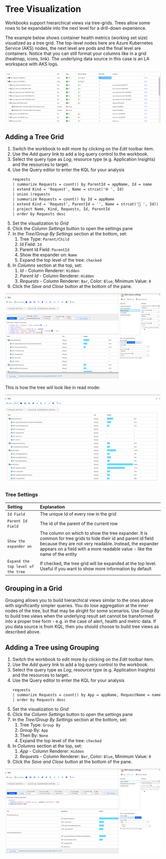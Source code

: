 # Tree Visualization

Workbooks support hierarchical views via tree-grids. Trees allow some rows to be expandable into the next level for a drill-down experience.

The example below shows container health metrics (working set size) visualized as a tree grid. The top-level nodes here are Azure Kubernetes Service (AKS) nodes, the next level are pods and the final level are containers. Notice that you can still format your columns like in a grid (heatmap, icons, link). The underlying data source in this case is an LA workspace with AKS logs. 

![Image showing a tile visualization in workbooks](../Images/TreeExample.png)

## Adding a Tree Grid
1. Switch the workbook to edit more by clicking on the _Edit_ toolbar item.
2. Use the _Add query_ link to add a log query control to the workbook. 
3. Select the query type as _Log_, resource type (e.g. Application Insights) and the resources to target.
4. Use the Query editor to enter the KQL for your analysis
    ```
    requests
    | summarize Requests = count() by ParentId = appName, Id = name
    | extend Kind = 'Request', Name = strcat('🌐 ', Id)
    | union (requests
    | summarize Requests = count() by Id = appName
    | extend Kind = 'Request', ParentId = '', Name = strcat('📱 ', Id))
    | project Name, Kind, Requests, Id, ParentId
    | order by Requests desc
    ```
5. Set the visualization to _Grid_
6. Click the _Column Settings_ button to open the settings pane
7. In the _Tree/Group By Settings_ section at the bottom, set:
    1. Tree Type: `Parent/Child`
    2. Id Field: `Id`
    3. Parent Id Field: `ParentId`
    4. Show the expander on: `Name`
    5. Expand the top level of the tree: `checked`
8. In _Columns_ section at the top, set:
    1. _Id_ - Column Renderer: `Hidden`
    1. _Parent Id_ - Column Renderer: `Hidden`
    3. _Requests_ - Column Renderer: `Bar`, Color: `Blue`, Minimum Value: `0`
9. Click the _Save and Close_ button at the bottom of the pane.

![Image showing the creation of a tree visualization in workbooks](../Images/Tree-Create.png)

This is how the tree will look like in read mode:

![Image showing the creation of a tree visualization in workbooks](../Images/Tree-ReadMode.png)

### Tree Settings
| Setting | Explanation |
|:------------- |:-------------|
| `Id Field` | The unique Id of every row in the grid |
| `Parent Id Field` | The id of the parent of the current row |
| `Show the expander on` | The column on which to show the tree expander. It is common for tree grids to hide their id and parent id field because they are not very readable. Instead, the expander appears on a field with a more readable value - like the name of the entity |
| `Expand the top level of the tree` | If checked, the tree grid will be expanded at the top level. Useful if you want to show more information by default |

## Grouping in a Grid
Grouping allows you to build hierarchical views similar to the ones above with significantly simpler queries. You do lose aggregation at the inner nodes of the tree, but that may be alright for some scenarios. Use _Group By_ to build tree views when the underlying result set cannot be transformed into a proper tree form - e.g. in the case of alert, health and metric data. If you data source is from KQL, then you should choose to build tree views as described above.

## Adding a Tree using Grouping
1. Switch the workbook to edit more by clicking on the _Edit_ toolbar item.
2. Use the _Add query_ link to add a log query control to the workbook. 
3. Select the query type as _Log_, resource type (e.g. Application Insights) and the resources to target.
4. Use the Query editor to enter the KQL for your analysis
    ```
    requests
    | summarize Requests = count() by App = appName, RequestName = name
    | order by Requests desc
    ```
5. Set the visualization to _Grid_
6. Click the _Column Settings_ button to open the settings pane
7. In the _Tree/Group By Settings_ section at the bottom, set:
    1. Tree Type: `Group By`
    2. Group By: `App`
    3. Then By: `None`
    4. Expand the top level of the tree: `checked`
8. In _Columns_ section at the top, set:
    1. _App_ - Column Renderer: `Hidden`
    2. _Requests_ - Column Renderer: `Bar`, Color: `Blue`, Minimum Value: `0`
9. Click the _Save and Close_ button at the bottom of the pane.

![Image showing the creation of a tree visualization in workbooks](../Images/Tree-Group-Create.png)
